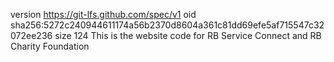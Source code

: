 version https://git-lfs.github.com/spec/v1
oid sha256:5272c240944611174a56b2370d8604a361c81dd69efe5af715547c32072ee236
size 124
This is the website code for RB Service Connect and RB Charity Foundation
